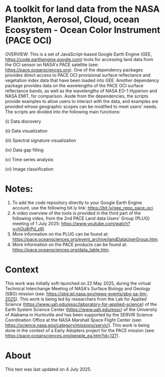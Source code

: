 # A toolkit for land data from the NASA Plankton, Aerosol, Cloud, ocean Ecosystem - Ocean Color Instrument (PACE OCI)
OVERVIEW: This is a set of JavaScript-based Google Earth Engine (GEE, https://code.earthengine.google.com) tools for accessing land data from the OCI sensor on NASA's PACE satellite (see: https://pace.oceansciences.org). One of the dependency packages provides direct access to PACE OCI provisional surface reflectance and vegetation index data that have been loaded into GEE. Another dependency package provides data on the wavelengths of the PACE OCI surface reflectance bands, as well as the wavelengths of NASA EO-1 Hyperion and NASA EMIT, for comparison. Aside from the dependencies, the scripts provide examples to allow users to interact with the data, and examples are provided whose geographic scopes can be modified to meet users' needs. The scripts are divided into the following main functions:

(i) Data discovery

(ii) Data visualization

(iii) Spectral signature visualization

(iv) Data gap filling

(v) Time series analysis

(vi) Image classification

# Notes:
1. To add the code repository directly to your Google Earth Engine account, use the following bit.ly link: https://bit.ly/gee_repo_pace_oci.
2. A video overview of the tools is provided in the third part of the following video, from the 2nd PACE Land data Users' Group (PLUG) meeting of 1 July 2025: https://www.youtube.com/watch?v=hOu8rPd_x6I.
3. More information on the PLUG can be found at: https://pace.oceansciences.org/event_archive/landDataUserGroup.htm.
4. More information on the PACE products can be found at: https://pace.oceansciences.org/data_table.htm.

# Context
This work was initially soft-launched on 22 May 2025, during the virtual Technical Interchange Meeting of NASA's Surface Biology and Geology (SBG) mission (see: https://sbg.jpl.nasa.gov/news-events/sbg-sa-tim-2025). This work is being led by researchers from the Lab for Applied Science (https://www.uah.edu/essc/laboratory-for-applied-science) of the Earth System Science Center (https://www.uah.edu/essc) of the University of Alabama in Huntsville and has been supported by the SERVIR Science Coordination Office at the NASA Marshall Space Flight Center (see: https://science.nasa.gov/category/missions/servir/). This work is being done in the context of a Early Adopters project for the PACE mission (see: https://pace.oceansciences.org/people_ea.htm?id=127).

# About
This text was last updated on 4 July 2025.
